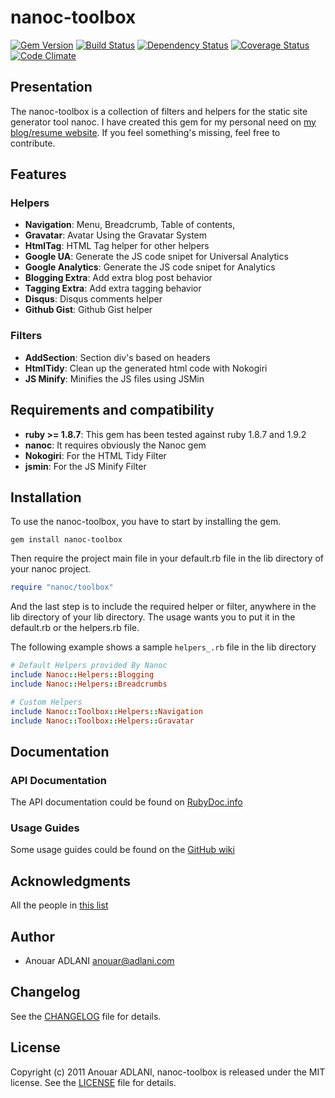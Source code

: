 # nanoc-toolbox

[![Gem Version](https://badge.fury.io/rb/nanoc-toolbox.png)](http://badge.fury.io/rb/nanoc-toolbox)
[![Build Status](https://travis-ci.org/aadlani/nanoc-toolbox.png)](http://travis-ci.org/aadlani/nanoc-toolbox)
[![Dependency Status](https://gemnasium.com/aadlani/nanoc-toolbox.png)](https://gemnasium.com/aadlani/nanoc-toolbox)
[![Coverage Status](https://coveralls.io/repos/aadlani/nanoc-toolbox/badge.png)](https://coveralls.io/r/aadlani/nanoc-toolbox)
[![Code Climate](https://codeclimate.com/github/aadlani/nanoc-toolbox.png)](https://codeclimate.com/github/aadlani/nanoc-toolbox)

## Presentation

The nanoc-toolbox is a collection of filters and helpers for the static site generator tool nanoc.
I have created this gem for my personal need on [my blog/resume website]( http://anouar.adlani.com ).
If you feel something's missing, feel free to contribute.

## Features

### Helpers

 * **Navigation**: Menu, Breadcrumb, Table of contents, 
 * **Gravatar**: Avatar Using the Gravatar System
 * **HtmlTag**: HTML Tag helper for other helpers
 * **Google UA**: Generate the JS code snipet for Universal Analytics
 * **Google Analytics**: Generate the JS code snipet for Analytics
 * **Blogging Extra**: Add extra blog post behavior
 * **Tagging Extra**: Add extra tagging behavior
 * **Disqus**: Disqus comments helper
 * **Github Gist**: Github Gist helper

### Filters

 * **AddSection**: Section div's based on headers
 * **HtmlTidy**: Clean up the generated html code with Nokogiri
 * **JS Minify**: Minifies the JS files using JSMin

## Requirements and compatibility

 * **ruby >= 1.8.7**: This gem has been tested against ruby 1.8.7 and 1.9.2
 * **nanoc**: It requires obviously the Nanoc gem
 * **Nokogiri**: For the HTML Tidy Filter
 * **jsmin**: For the JS Minify Filter

## Installation

To use the nanoc-toolbox, you have to start by installing the gem.

    gem install nanoc-toolbox

Then require the project main file in your default.rb file in the lib directory of your nanoc project.

```ruby
require "nanoc/toolbox"
```

And the last step is to include the required helper or filter, anywhere in the lib directory of your lib directory.
The usage wants you to put it in the default.rb or the helpers.rb file. 

The following example shows a sample `helpers_.rb` file in the lib directory

```ruby
# Default Helpers provided By Nanoc
include Nanoc::Helpers::Blogging
include Nanoc::Helpers::Breadcrumbs

# Custom Helpers
include Nanoc::Toolbox::Helpers::Navigation
include Nanoc::Toolbox::Helpers::Gravatar
```

## Documentation

### API Documentation

The API documentation could be found on [RubyDoc.info](http://rubydoc.info/github/aadlani/nanoc-toolbox/frames)

### Usage Guides

Some usage guides could be found on the [GitHub wiki](https://github.com/aadlani/nanoc-toolbox/wiki)

## Acknowledgments

All the people in [this list](https://github.com/aadlani/nanoc-toolbox/contributors)

## Author

* Anouar ADLANI <anouar@adlani.com>

## Changelog

See the [CHANGELOG](https://github.com/aadlani/nanoc-toolbox/blob/master/CHANGELOG.md) file for details.


## License

Copyright (c) 2011 Anouar ADLANI, nanoc-toolbox is released under the MIT license.
See the [LICENSE](https://github.com/aadlani/nanoc-toolbox/blob/master/LICENSE.md) file for details.
